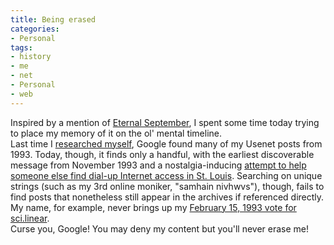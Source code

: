 ```yaml
---
title: Being erased
categories:
- Personal
tags:
- history
- me
- net
- Personal
- web
---
```


Inspired by a mention of [Eternal September][1], I spent some time today trying to place my memory of it on the ol' mental timeline.  
Last time I [researched myself][2], Google found many of my Usenet posts from 1993.  Today, though, it finds only a handful, with the earliest discoverable message from November 1993 and a nostalgia-inducing [attempt to help someone else find dial-up Internet access in St. Louis][3].  Searching on unique strings (such as my 3rd online moniker, "samhain nivhwvs"), though, fails to find posts that nonetheless still appear in the archives if referenced directly.  My name, for example, never brings up my [February 15, 1993 vote for sci.linear][4].  
Curse you, Google!  You may deny my content but you'll never erase me!

   [1]: http://catb.org/esr/jargon/html/S/September-that-never-ended.html
   [2]: http://hans.gerwitz.com/2003/07/25/vintage-hans.html
   [3]: http://groups.google.com/group/alt.bbs.internet/browse_thread/thread/844833c5539f35b4/ce2e9197a8b33850?rnum=528#ce2e9197a8b33850
   [4]: http://groups.google.com/group/news.announce.newgroups/msg/f033b05626e5c28d

